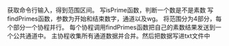 获取命令行输入，得到范围区间。
写isPrime函数，判断一个数是不是素数
写findPrimes函数，参数为开始和结束数字，通道以及wg。
将范围分为4部分，每个部分一个协程并行。
每个协程调用findPrimes函数把自己的素数结果发送到一个公共通道中。
主协程收集所有通道数据并合并。然后把数据写进txt文件中